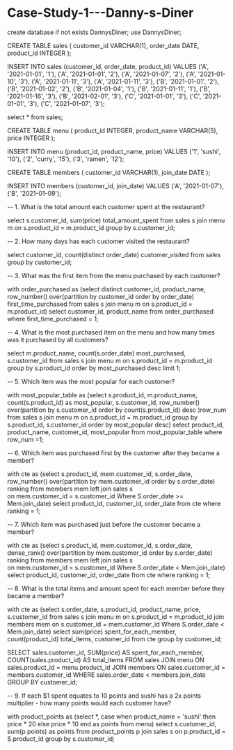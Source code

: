 # Case-Study-1---Danny-s-Diner


create database if not exists DannysDiner;
use DannysDiner;



CREATE TABLE sales (
  customer_id VARCHAR(1),
  order_date DATE,
  product_id INTEGER
);

INSERT INTO sales
  (customer_id, order_date, product_id)
VALUES
  ('A', '2021-01-01', '1'),
  ('A', '2021-01-01', '2'),
  ('A', '2021-01-07', '2'),
  ('A', '2021-01-10', '3'),
  ('A', '2021-01-11', '3'),
  ('A', '2021-01-11', '3'),
  ('B', '2021-01-01', '2'),
  ('B', '2021-01-02', '2'),
  ('B', '2021-01-04', '1'),
  ('B', '2021-01-11', '1'),
  ('B', '2021-01-16', '3'),
  ('B', '2021-02-01', '3'),
  ('C', '2021-01-01', '3'),
  ('C', '2021-01-01', '3'),
  ('C', '2021-01-07', '3');
  
  select * from sales;

CREATE TABLE menu (
  product_id INTEGER,
  product_name VARCHAR(5),
  price INTEGER
);

INSERT INTO menu
  (product_id, product_name, price)
VALUES
  ('1', 'sushi', '10'),
  ('2', 'curry', '15'),
  ('3', 'ramen', '12');  

 CREATE TABLE members (
  customer_id VARCHAR(1),
  join_date DATE
);

INSERT INTO members
  (customer_id, join_date)
VALUES
  ('A', '2021-01-07'),
  ('B', '2021-01-09');
 
 -- 1. What is the total amount each customer spent at the restaurant?
 
 select s.customer_id, sum(price) total_amount_spent from sales s
	join menu m
		on s.product_id = m.product_id
	group by s.customer_id;
 
-- 2. How many days has each customer visited the restaurant?

select customer_id, count(distinct order_date) customer_visited from sales
group by customer_id;


-- 3. What was the first item from the menu purchased by each customer?

with order_purchased as
	(select distinct customer_id, product_name, row_number() over(partition by customer_id order by order_date) first_time_purchased 
			from sales s 
			join menu m
				on s.product_id = m.product_id)
	select customer_id, product_name from order_purchased
    where first_time_purchased = 1;
    
    
-- 4. What is the most purchased item on the menu and how many times was it purchased by all customers?

select m.product_name, count(s.order_date) most_purchased, s.customer_id from sales s 
	join menu m
		on s.product_id = m.product_id
        group by s.product_id
        order by most_purchased desc
        limit 1;
        
-- 5. Which item was the most popular for each customer?

with most_popular_table as (select s.product_id, m.product_name, count(s.product_id) as most_popular, s.customer_id, 
							row_number() over(partition by s.customer_id order by count(s.product_id) desc )row_num from sales s 
							join menu m
							on s.product_id = m.product_id
							group by  s.product_id, s.customer_id
							order by most_popular desc)
select product_id, product_name, customer_id, most_popular from most_popular_table
		where row_num =1;
        
-- 6. Which item was purchased first by the customer after they became a member?

with cte as (select s.product_id, mem.customer_id, s.order_date, row_number() over(partition by mem.customer_id order by s.order_date) ranking  from members mem
left join sales s        
 on  mem.customer_id = s.customer_id
 Where S.order_date >= Mem.join_date)
 select product_id, customer_id, order_date from cte 
 where ranking = 1;

-- 7. Which item was purchased just before the customer became a member?

with cte as (select s.product_id, mem.customer_id, s.order_date, dense_rank() over(partition by mem.customer_id order by s.order_date) ranking  from members mem
left join sales s        
 on  mem.customer_id = s.customer_id
 Where S.order_date < Mem.join_date)
 select product_id, customer_id, order_date from cte 
 where ranking = 1;

-- 8. What is the total items and amount spent for each member before they became a member?

with cte as (select s.order_date, s.product_id, product_name, price, s.customer_id from sales s
 join menu m 
 on s.product_id = m.product_id
 join members mem
 on s.customer_id = mem.customer_id
 Where S.order_date < Mem.join_date)
 select sum(price) spent_for_each_member, count(product_id) total_items, customer_id from cte
 group by customer_id;
 
 
 SELECT
  sales.customer_id,
  SUM(price) AS spent_for_each_member,
  COUNT(sales.product_id) AS total_items
FROM sales
JOIN menu ON sales.product_id = menu.product_id
JOIN members ON sales.customer_id = members.customer_id
WHERE sales.order_date < members.join_date
GROUP BY customer_id;


-- 9. If each $1 spent equates to 10 points and sushi has a 2x points multiplier - how many points would each customer have?

with product_points as (select *,
	case 
		when product_name = 'sushi' then price * 20
			else price * 10 
		end as points
	from menu)
	select s.customer_id, sum(p.points) as points from product_points p
    join sales s 
    on p.product_id = S.product_id
    group by s.customer_id;
